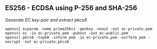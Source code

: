 ## ES256 - ECDSA using P-256 and SHA-256

_Generate EC key-pair and extract pkcs8_
```shell
openssl ecparam -name prime256v1 -genkey -noout -out ec-private.pem
openssl ec -in ec-private.pem -pubout -out ec-public.pem
openssl pkcs8 -topk8 -inform pem -in ec-private.pem -outform pem -nocrypt -out ec-private.pkcs8
```
